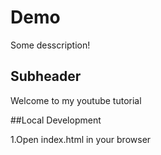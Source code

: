# Demo

Some desscription!

## Subheader

Welcome to my youtube tutorial

##Local Development

1.Open index.html in your browser
